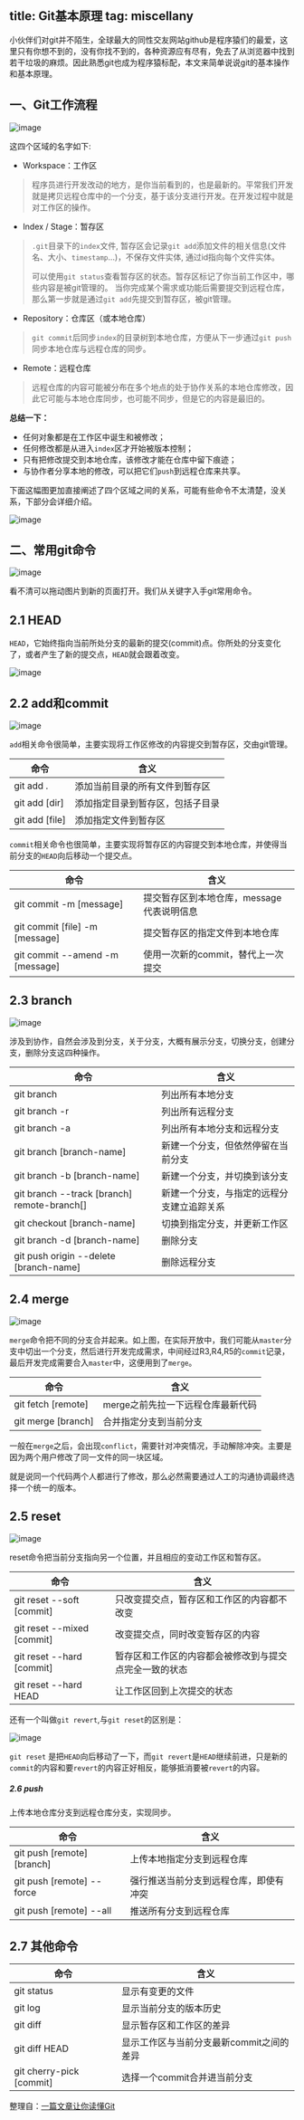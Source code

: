 title: Git基本原理
tag: miscellany
---
小伙伴们对git并不陌生，全球最大的同性交友网站github是程序猿们的最爱，这里只有你想不到的，没有你找不到的，各种资源应有尽有，免去了从浏览器中找到若干垃圾的麻烦。因此熟悉git也成为程序猿标配，本文来简单说说git的基本操作和基本原理。
<!-- more -->

## 一、Git工作流程

![image](http://bloghello.oursnail.cn/zaji17-1.png)

这四个区域的名字如下:

- Workspace：工作区

> 程序员进行开发改动的地方，是你当前看到的，也是最新的。平常我们开发就是拷贝远程仓库中的一个分支，基于该分支进行开发。在开发过程中就是对工作区的操作。

- Index / Stage：暂存区

> `.git`目录下的`index`文件, 暂存区会记录`git add`添加文件的相关信息(文件名、大小、`timestamp`...)，不保存文件实体, 通过id指向每个文件实体。
>
> 可以使用`git status`查看暂存区的状态。暂存区标记了你当前工作区中，哪些内容是被git管理的。
当你完成某个需求或功能后需要提交到远程仓库，那么第一步就是通过`git add`先提交到暂存区，被git管理。

- Repository：仓库区（或本地仓库）

> `git commit`后同步`index`的目录树到本地仓库，方便从下一步通过`git push`同步本地仓库与远程仓库的同步。

- Remote：远程仓库

> 远程仓库的内容可能被分布在多个地点的处于协作关系的本地仓库修改，因此它可能与本地仓库同步，也可能不同步，但是它的内容是最旧的。


**总结一下：**

- 任何对象都是在工作区中诞生和被修改；
- 任何修改都是从进入`index`区才开始被版本控制；
- 只有把修改提交到本地仓库，该修改才能在仓库中留下痕迹；
- 与协作者分享本地的修改，可以把它们`push`到远程仓库来共享。

下面这幅图更加直接阐述了四个区域之间的关系，可能有些命令不太清楚，没关系，下部分会详细介绍。

![image](http://bloghello.oursnail.cn/zaji17-2.png)


## 二、常用git命令

![image](http://bloghello.oursnail.cn/zaji17-3.png)

看不清可以拖动图片到新的页面打开。我们从关键字入手git常用命令。

## 2.1 HEAD

`HEAD`，它始终指向当前所处分支的最新的提交(commit)点。你所处的分支变化了，或者产生了新的提交点，`HEAD`就会跟着改变。

![image](http://bloghello.oursnail.cn/zaji17-4.png)

## 2.2 add和commit

![image](http://bloghello.oursnail.cn/zaji17-5.png)

`add`相关命令很简单，主要实现将工作区修改的内容提交到暂存区，交由git管理。

命令 | 含义
---|---
git add . | 添加当前目录的所有文件到暂存区
git add [dir] | 添加指定目录到暂存区，包括子目录
git add [file] | 添加指定文件到暂存区


`commit`相关命令也很简单，主要实现将暂存区的内容提交到本地仓库，并使得当前分支的`HEAD`向后移动一个提交点。

命令 | 含义
---|---
git commit -m [message] | 提交暂存区到本地仓库，message代表说明信息
git commit [file] -m [message] | 提交暂存区的指定文件到本地仓库
git commit --amend -m [message] | 使用一次新的commit，替代上一次提交

## 2.3 branch


![image](http://bloghello.oursnail.cn/zaji17-8.png)

涉及到协作，自然会涉及到分支，关于分支，大概有展示分支，切换分支，创建分支，删除分支这四种操作。

命令 | 含义
---|---
git branch | 列出所有本地分支
git branch -r | 列出所有远程分支
git branch -a | 列出所有本地分支和远程分支
git branch [branch-name] | 新建一个分支，但依然停留在当前分支
git branch -b [branch-name] | 新建一个分支，并切换到该分支
git branch --track [branch] remote-branch[] | 新建一个分支，与指定的远程分支建立追踪关系
git checkout [branch-name] | 切换到指定分支，并更新工作区
git branch -d [branch-name] | 删除分支
git push origin --delete [branch-name] | 删除远程分支

## 2.4 merge

![image](http://bloghello.oursnail.cn/zaji17-10.png)

`merge`命令把不同的分支合并起来。如上图，在实际开放中，我们可能从`master`分支中切出一个分支，然后进行开发完成需求，中间经过R3,R4,R5的`commit`记录，最后开发完成需要合入`master`中，这便用到了`merge`。

命令 | 含义
---|---
git fetch [remote] | merge之前先拉一下远程仓库最新代码
git merge [branch] | 合并指定分支到当前分支

一般在`merge`之后，会出现`conflict`，需要针对冲突情况，手动解除冲突。主要是因为两个用户修改了同一文件的同一块区域。

就是说同一个代码两个人都进行了修改，那么必然需要通过人工的沟通协调最终选择一个统一的版本。

## 2.5 reset

![image](http://bloghello.oursnail.cn/zaji17-12.png)

reset命令把当前分支指向另一个位置，并且相应的变动工作区和暂存区。

命令 | 含义
---|---
git reset --soft [commit] | 只改变提交点，暂存区和工作区的内容都不改变
git reset --mixed [commit] | 改变提交点，同时改变暂存区的内容
git reset --hard [commit] | 暂存区和工作区的内容都会被修改到与提交点完全一致的状态
git reset --hard HEAD | 让工作区回到上次提交的状态

还有一个叫做`git revert`,与`git reset`的区别是：

![image](http://bloghello.oursnail.cn/zaji17-14.png)

`git reset` 是把`HEAD`向后移动了一下，而`git revert`是`HEAD`继续前进，只是新的`commit`的内容和要`revert`的内容正好相反，能够抵消要被`revert`的内容。

##### 2.6 push

上传本地仓库分支到远程仓库分支，实现同步。

命令 | 含义
---|---
git push [remote] [branch] | 上传本地指定分支到远程仓库
git push [remote] --force | 强行推送当前分支到远程仓库，即使有冲突
git push [remote] --all | 推送所有分支到远程仓库

## 2.7 其他命令

命令 | 含义
---|---
git status | 显示有变更的文件
git log | 显示当前分支的版本历史
git diff | 显示暂存区和工作区的差异
git diff HEAD | 显示工作区与当前分支最新commit之间的差异
git cherry-pick [commit] | 选择一个commit合并进当前分支


整理自：[一篇文章让你读懂Git](https://mp.weixin.qq.com/s?__biz=MzUwOTQ1NTAzNA==&mid=2247483714&idx=2&sn=a7893d7306025dc35ca0fb2678003795&chksm=f910be97ce673781f259bb353b3802818eb64e2cb9b06390290374c3d95d139f32d8acb710e8&mpshare=1&scene=1&srcid=1220thpAb37YI9AJFiDH0rMA#rd)